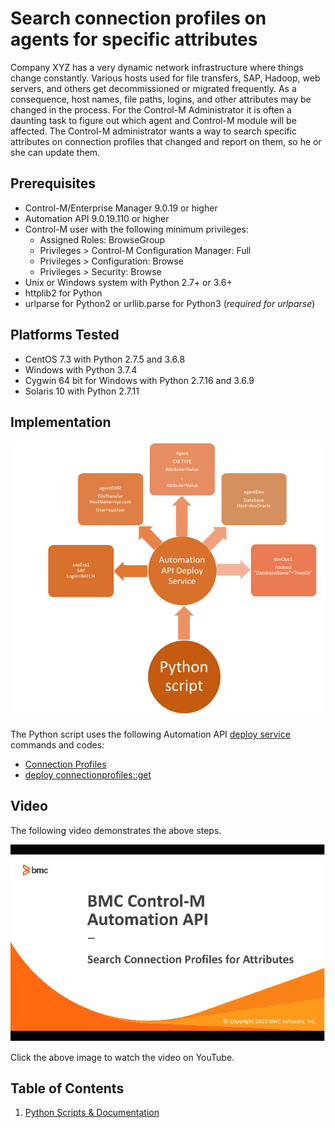 # Search connection profiles on agents for specific attributes

Company XYZ has a very dynamic network infrastructure where things change constantly.  Various hosts used for file transfers, SAP, Hadoop, web servers, and others get decommissioned or migrated frequently.  As a consequence, host names, file paths, logins, and other attributes may be changed in the process.  For the Control-M Administrator it is often a daunting task to figure out which agent and Control-M module will be affected.  The Control-M administrator wants a way to search specific attributes on connection profiles that changed and report on them, so he or she can update them.  

## Prerequisites
* Control-M/Enterprise Manager 9.0.19 or higher
* Automation API 9.0.19.110 or higher
* Control-M user with the following minimum privileges:
    * Assigned Roles: BrowseGroup
    * Privileges > Control-M Configuration Manager: Full
    * Privileges > Configuration: Browse
    * Privileges > Security: Browse
* Unix or Windows system with Python 2.7+ or 3.6+
* httplib2 for Python
* urlparse for Python2 or urllib.parse for Python3 (*required for urlparse*)



## Platforms Tested
* CentOS 7.3 with Python 2.7.5 and 3.6.8
* Windows with Python 3.7.4
* Cygwin 64 bit for Windows with Python 2.7.16 and 3.6.9
* Solaris 10 with Python 2.7.11
## Implementation

![search connection profile](./images/search_connection_profiles.png)

The Python script uses the following Automation API [deploy service](https://docs.bmc.com/docs/automation-api/9191/deploy-service-869536959.html) commands and codes:
* [Connection Profiles](https://docs.bmc.com/docs/automation-api/9191/connection-profiles-869560607.html)
* [deploy connectionprofiles::get](https://docs.bmc.com/docs/automation-api/9191/deploy-service-869536959.html)

## Video

The following video demonstrates the above steps.

[![Video Demo Link](./images/search_connection_profiles-2.png "Video Demo on YouTube")](https://youtu.be/Tiv351uNbzk)

Click the above image to watch the video on YouTube.

## Table of Contents

1. [Python Scripts & Documentation](./scripts)